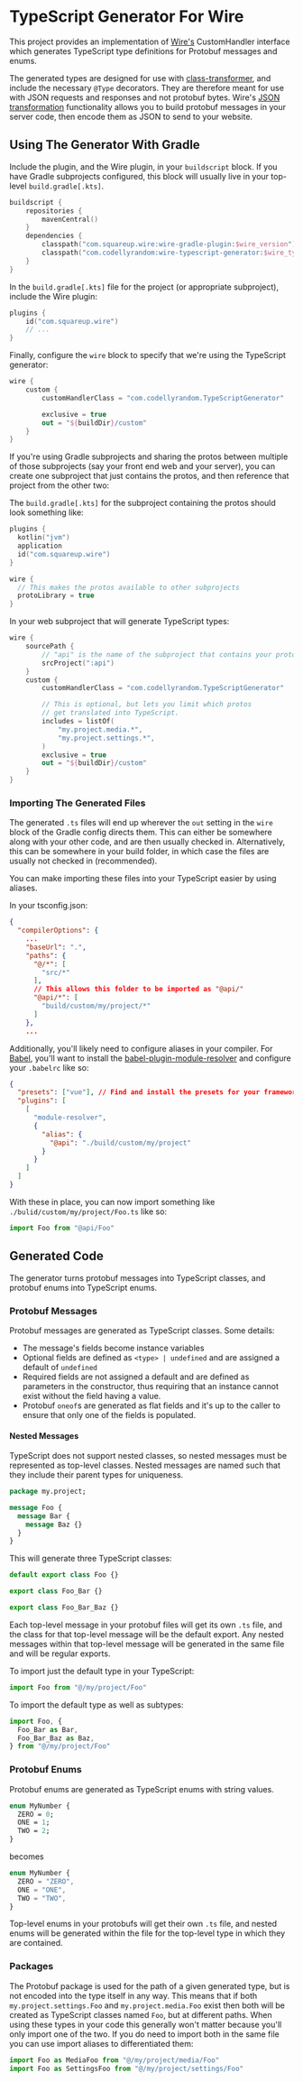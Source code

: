 # TypeScript Generator For Wire

This project provides an implementation of [Wire's](https://github.com/square/wire) CustomHandler interface which
generates TypeScript type definitions for Protobuf messages and enums.

The generated types are designed for use with [class-transformer](https://github.com/typestack/class-transformer), and
include the necessary `@Type` decorators. They are therefore meant for use with JSON requests and responses and not
protobuf bytes. Wire's [JSON transformation](https://square.github.io/wire/wire_json/) functionality allows you to build
protobuf messages in your server code, then encode them as JSON to send to your website.

## Using The Generator With Gradle

Include the plugin, and the Wire plugin, in your `buildscript` block. If you have Gradle subprojects configured, this
block will usually live in your top-level `build.gradle[.kts]`.

```kotlin
buildscript {
    repositories {
        mavenCentral()
    }
    dependencies {
        classpath("com.squareup.wire:wire-gradle-plugin:$wire_version")
        classpath("com.codellyrandom:wire-typescript-generator:$wire_typescript_version")
    }
}
```

In the `build.gradle[.kts]` file for the project (or appropriate subproject), include the Wire plugin:

```kotlin
plugins {
    id("com.squareup.wire")
    // ...
}
```

Finally, configure the `wire` block to specify that we're using the TypeScript generator:

```kotlin
wire {
    custom {
        customHandlerClass = "com.codellyrandom.TypeScriptGenerator"

        exclusive = true
        out = "${buildDir}/custom"
    }
}
```

If you're using Gradle subprojects and sharing the protos between multiple of those subprojects (say your front end web
and your server), you can create one subproject that just contains the protos, and then reference that project from the
other two:

The `build.gradle[.kts]` for the subproject containing the protos should look something like:

```kotlin
plugins {
  kotlin("jvm")
  application
  id("com.squareup.wire")
}

wire {
  // This makes the protos available to other subprojects
  protoLibrary = true
}
```

In your web subproject that will generate TypeScript types:
```kotlin
wire {
    sourcePath {
        // "api" is the name of the subproject that contains your protos.
        srcProject(":api")
    }
    custom {
        customHandlerClass = "com.codellyrandom.TypeScriptGenerator"

        // This is optional, but lets you limit which protos
        // get translated into TypeScript.
        includes = listOf(
            "my.project.media.*",
            "my.project.settings.*",
        )
        exclusive = true
        out = "${buildDir}/custom"
    }
}
```

### Importing The Generated Files

The generated `.ts` files will end up wherever the `out` setting in the `wire` block of the Gradle config directs them.
This can either be somewhere along with your other code, and are then usually checked in. Alternatively, this can be
somewhere in your build folder, in which case the files are usually not checked in (recommended).

You can make importing these files into your TypeScript easier by using aliases.

In your tsconfig.json:

```json
{
  "compilerOptions": {
    ...
    "baseUrl": ".",
    "paths": {
      "@/*": [
        "src/*"
      ],
      // This allows this folder to be imported as "@api/"
      "@api/*": [
        "build/custom/my/project/*"
      ]
    },
    ...
```

Additionally, you'll likely need to configure aliases in your compiler. For [Babel](https://babeljs.io), you'll want to
install the [babel-plugin-module-resolver](https://github.com/tleunen/babel-plugin-module-resolver) and configure your
`.babelrc` like so:

```json
{
  "presets": ["vue"], // Find and install the presets for your framework
  "plugins": [
    [
      "module-resolver",
      {
        "alias": {
          "@api": "./build/custom/my/project"
        }
      }
    ]
  ]
}
```

With these in place, you can now import something like `./bulid/custom/my/project/Foo.ts` like so:

```typescript
import Foo from "@api/Foo"
```

## Generated Code

The generator turns protobuf messages into TypeScript classes, and protobuf enums into TypeScript enums.

### Protobuf Messages

Protobuf messages are generated as TypeScript classes. Some details:
- The message's fields become instance variables
- Optional fields are defined as `<type> | undefined` and are assigned a default of `undefined`
- Required fields are not assigned a default and are defined as parameters in the constructor, thus requiring that an
  instance cannot exist without the field having a value.
- Protobuf `oneof`s are generated as flat fields and it's up to the caller to ensure that only one of the fields is
  populated.

#### Nested Messages

TypeScript does not support nested classes, so nested messages must be represented as top-level classes. Nested messages
are named such that they include their parent types for uniqueness.

```protobuf
package my.project;

message Foo {
  message Bar {
    message Baz {}
  }
}
```

This will generate three TypeScript classes:

```typescript
default export class Foo {}

export class Foo_Bar {}

export class Foo_Bar_Baz {}
```

Each top-level message in your protobuf files will get its own `.ts` file, and the class for that top-level message will
be the default export. Any nested messages within that top-level message will be generated in the same file and will be
regular exports.

To import just the default type in your TypeScript:

```typescript
import Foo from "@/my/project/Foo"
```

To import the default type as well as subtypes:
```typescript
import Foo, {
  Foo_Bar as Bar,
  Foo_Bar_Baz as Baz,
} from "@/my/project/Foo"
```

### Protobuf Enums

Protobuf enums are generated as TypeScript enums with string values.

```protobuf
enum MyNumber {
  ZERO = 0;
  ONE = 1;
  TWO = 2;
}
```

becomes

```typescript
enum MyNumber {
  ZERO = "ZERO",
  ONE = "ONE",
  TWO = "TWO",
}
```

Top-level enums in your protobufs will get their own `.ts` file, and nested enums will be generated within the file for
the top-level type in which they are contained.

### Packages

The Protobuf package is used for the path of a given generated type, but is not encoded into the type itself in any way.
This means that if both `my.project.settings.Foo` and `my.project.media.Foo` exist then both will be
created as TypeScript classes named `Foo`, but at different paths. When using these types in your code this generally
won't matter because you'll only import one of the two. If you do need to import both in the same file you can use
import aliases to differentiated them:

```typescript
import Foo as MediaFoo from "@/my/project/media/Foo"
import Foo as SettingsFoo from "@/my/project/settings/Foo"
```
